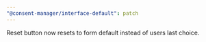 ```yaml
---
"@consent-manager/interface-default": patch
---
```


Reset button now resets to form default instead of users last choice.
